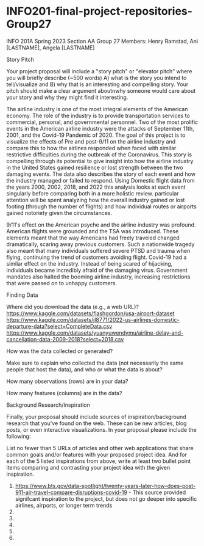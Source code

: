 # INFO201-final-project-repositories-Group27
INFO 201A Spring 2023 Section AA Group 27
Members: Henry Ramstad, Ani [LASTNAME], Angela [LASTNAME]


Story Pitch

Your project proposal will include a "story pitch" or "elevator pitch" 
where you will briefly describe (~500 words)
A) what is the story you intend to tell/visualize and 
B) why that is an interesting and compelling story. Your pitch should make a clear 
argument aboutnwhy someone would care about your story and why they might find it
interesting. 

The airline industry is one of the most integral elements of the American economy.
The role of the industry is to provide transportation services to commercial, personal, and governmental personnel.
Two of the most prolific events in the American airline industry were the attacks of September 11th, 2001, and the Covid-19 Pandemic of 2020. The goal of this project is to visualize the effects of Pre and post-9/11 on the airline industry 
and compare this to how the airlines responded when faced with similar restrictive difficulties during the outbreak of the Coronavirus.
This story is compelling through its potential to give insight into how the airline industry in the United States gained resilience or lost strength between the two damaging events.
The data also describes the story of each event and how the industry managed or failed to respond. 
Using Domestic flight data from the years 2000, 2002, 2018, and 2022 this analysis looks at each event singularly before comparing both in a more holistic review.
particular attention will be spent analyzing how the overall industry gained or lost footing (through the number of flights) and how individual routes or airports gained notoriety given the circumstances.

9/11's effect on the American psyche and the airline industry was profound. 
American flights were grounded and the TSA was introduced. These elements meant that the way Americans had freely traveled changed dramatically, scaring away previous customers.
Such a nationwide tragedy also meant that many individuals suffered severe PTSD and trauma when flying, continuing the trend of customers avoiding flight.
Covid-19 had a similar effect on the industry.
Instead of being scared of hijacking, individuals became incredibly afraid of the damaging virus.
Government mandates also halted the booming airline industry, increasing restrictions that were passed on to unhappy customers.


Finding Data

Where did you download the data (e.g., a web URL)?
https://www.kaggle.com/datasets/flashgordon/usa-airport-dataset
https://www.kaggle.com/datasets/jl8771/2022-us-airlines-domestic-departure-data?select=CompleteData.csv
https://www.kaggle.com/datasets/yuanyuwendymu/airline-delay-and-cancellation-data-2009-2018?select=2018.csv


How was the data collected or generated?

Make sure to explain who collected the data 
(not necessarily the same people that host the data), and who or what the data is about?


How many observations (rows) are in your data?

How many features (columns) are in the data?
 

Background Research/Inspiration

Finally, your proposal should include sources of inspiration/background research that you've found on the web. These can be new articles, blog posts, or even interactive visualizations. In your proposal please include the following: 

List no fewer than 5 URLs of articles and other web applications that share common goals and/or features with your proposed project idea.
And for each of the 5 listed inspirations from above, write at least two bullet point items comparing and contrasting your project idea with the given inspiration. 
1. https://www.bts.gov/data-spotlight/twenty-years-later-how-does-post-911-air-travel-compare-disruptions-covid-19 - This source provided signifcant inspiration to the project, but does not go deeper into specific airlines, airports, or longer term trends
2. 
3.
4.
5.
6.

